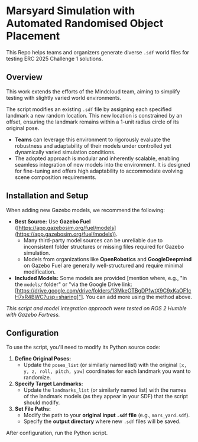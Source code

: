 # Marsyard Simulation with Automated Randomised Object Placement

This Repo helps teams and organizers generate diverse `.sdf` world files for testing ERC 2025 Challenge 1 solutions.

## Overview

This work extends the efforts of the Mindcloud team, aiming to simplify testing with slightly varied world environments.

The script modifies an existing `.sdf` file by assigning each specified landmark a new random location. This new location is constrained by an offset, ensuring the landmark remains within a 1-unit radius circle of its original pose.

*   **Teams** can leverage this environment to rigorously evaluate the robustness and adaptability of their models under controlled yet dynamically varied simulation conditions.
*   The adopted approach is modular and inherently scalable, enabling seamless integration of new models into the environment. It is designed for fine-tuning and offers high adaptability to accommodate evolving scene composition requirements.
  ## Installation and Setup

When adding new Gazebo models, we recommend the following:

*   **Best Source:** Use **Gazebo Fuel** ([https://app.gazebosim.org/fuel/models](https://app.gazebosim.org/fuel/models)).
    *   Many third-party model sources can be unreliable due to inconsistent folder structures or missing files required for Gazebo simulation.
    *   Models from organizations like **OpenRobotics** and **GoogleDeepmind** on Gazebo Fuel are generally well-structured and require minimal modification.
*   **Included Models:** Some models are provided [mention where, e.g., "in the `models/` folder" or "via the Google Drive link: [https://drive.google.com/drive/folders/13MkeOTBgDPfwtX9C9xKaOF1cH7xR4BWC?usp=sharing]"]. You can add more using the method above.

*This script and model integration approach were tested on ROS 2 Humble with Gazebo Fortress.*

## Configuration

To use the script, you'll need to modify its Python source code:

1.  **Define Original Poses:**
    *   Update the `poses_list` (or similarly named list) with the original `[x, y, z, roll, pitch, yaw]` coordinates for each landmark you want to randomize.
2.  **Specify Target Landmarks:**
    *   Update the `landmarks_list` (or similarly named list) with the names of the landmark models (as they appear in your SDF) that the script should modify.
3.  **Set File Paths:**
    *   Modify the path to your **original input `.sdf` file** (e.g., `mars_yard.sdf`).
    *   Specify the **output directory** where new `.sdf` files will be saved.

After configuration, run the Python script.
